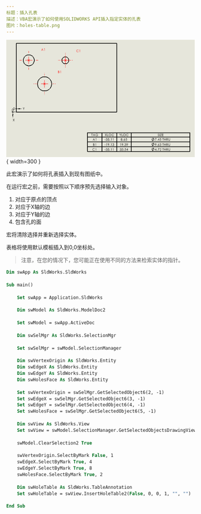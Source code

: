 ```yaml
---
标题：插入孔表
描述：VBA宏演示了如何使用SOLIDWORKS API插入指定实体的孔表
图片：holes-table.png
---
```


![孔表](holes-table.png){ width=300 }

此宏演示了如何将孔表插入到现有图纸中。

在运行宏之前，需要按照以下顺序预先选择输入对象。

1. 对应于原点的顶点
2. 对应于X轴的边
3. 对应于Y轴的边
4. 包含孔的面

宏将清除选择并重新选择实体。

表格将使用默认模板插入到0,0坐标处。

> 注意，在您的情况下，您可能正在使用不同的方法来检索实体的指针。

```vb
Dim swApp As SldWorks.SldWorks

Sub main()

    Set swApp = Application.SldWorks

    Dim swModel As SldWorks.ModelDoc2
    
    Set swModel = swApp.ActiveDoc
    
    Dim swSelMgr As SldWorks.SelectionMgr
    
    Set swSelMgr = swModel.SelectionManager
    
    Dim swVertexOrigin As SldWorks.Entity
    Dim swEdgeX As SldWorks.Entity
    Dim swEdgeY As SldWorks.Entity
    Dim swHolesFace As SldWorks.Entity
    
    Set swVertexOrigin = swSelMgr.GetSelectedObject6(2, -1)
    Set swEdgeX = swSelMgr.GetSelectedObject6(3, -1)
    Set swEdgeY = swSelMgr.GetSelectedObject6(4, -1)
    Set swHolesFace = swSelMgr.GetSelectedObject6(5, -1)
    
    Dim swView As SldWorks.View
    Set swView = swModel.SelectionManager.GetSelectedObjectsDrawingView(1)
    
    swModel.ClearSelection2 True
    
    swVertexOrigin.SelectByMark False, 1
    swEdgeX.SelectByMark True, 4
    swEdgeY.SelectByMark True, 8
    swHolesFace.SelectByMark True, 2
    
    Dim swHoleTable As SldWorks.TableAnnotation
    Set swHoleTable = swView.InsertHoleTable2(False, 0, 0, 1, "", "")
    
End Sub
```
